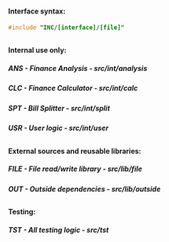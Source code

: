 #### Interface syntax:
```c++
#include "INC/[interface]/[file]"
```
##
#### Internal use only:
##### ANS     - Finance Analysis          - src/int/analysis
##### CLC     - Finance Calculator        - src/int/calc
##### SPT     - Bill Splitter             - src/int/split
##### USR     - User logic                - src/int/user
##
#### External sources and reusable libraries:
##### FILE    - File read/write library  - src/lib/file
##### OUT     - Outside dependencies     - src/lib/outside
##
#### Testing:
##### TST     - All testing logic        - src/tst